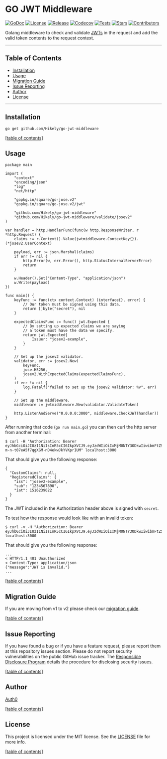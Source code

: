 # GO JWT Middleware

[![GoDoc](https://pkg.go.dev/badge/github.com/auth0/go-jwt-middleware.svg)](https://pkg.go.dev/github.com/auth0/go-jwt-middleware)
[![License](https://img.shields.io/github/license/auth0/go-jwt-middleware.svg)](https://github.com/auth0/go-jwt-middleware/blob/master/LICENSE)
[![Release](https://img.shields.io/github/v/release/auth0/go-jwt-middleware)](https://github.com/auth0/go-jwt-middleware/releases/latest)
[![Codecov](https://codecov.io/gh/auth0/go-jwt-middleware/branch/master/graph/badge.svg?token=fs2WrOXe9H)](https://codecov.io/gh/auth0/go-jwt-middleware)
[![Tests](https://github.com/auth0/go-jwt-middleware/actions/workflows/test.yaml/badge.svg)](https://github.com/auth0/go-jwt-middleware/actions/workflows/test.yaml?query=branch%3Amaster)
[![Stars](https://img.shields.io/github/stars/auth0/go-jwt-middleware.svg)](https://github.com/auth0/go-jwt-middleware/stargazers)
[![Contributors](https://img.shields.io/github/contributors/auth0/go-jwt-middleware)](https://github.com/auth0/go-jwt-middleware/graphs/contributors)

Golang middleware to check and validate [JWTs](jwt.io) in the request and add the valid token contents to the request 
context.

-------------------------------------

## Table of Contents

- [Installation](#installation)
- [Usage](#usage)
- [Migration Guide](#migration-guide)
- [Issue Reporting](#issue-reporting)
- [Author](#author)
- [License](#license)

-------------------------------------

## Installation

```shell
go get github.com/Hikely/go-jwt-middleware
```

[[table of contents]](#table-of-contents)

## Usage

```golang
package main

import (
	"context"
	"encoding/json"
	"log"
	"net/http"

	"gopkg.in/square/go-jose.v2"
	"gopkg.in/square/go-jose.v2/jwt"

	"github.com/Hikely/go-jwt-middleware"
	"github.com/Hikely/go-jwt-middleware/validate/josev2"
)

var handler = http.HandlerFunc(func(w http.ResponseWriter, r *http.Request) {
	claims := r.Context().Value(jwtmiddleware.ContextKey{}).(*josev2.UserContext)

	payload, err := json.Marshal(claims)
	if err != nil {
		http.Error(w, err.Error(), http.StatusInternalServerError)
		return
	}

	w.Header().Set("Content-Type", "application/json")
	w.Write(payload)
})

func main() {
	keyFunc := func(ctx context.Context) (interface{}, error) {
		// Our token must be signed using this data.
		return []byte("secret"), nil
	}

	expectedClaimsFunc := func() jwt.Expected {
		// By setting up expected claims we are saying
		// a token must have the data we specify.
		return jwt.Expected{
			Issuer: "josev2-example",
		}
	}

	// Set up the josev2 validator.
	validator, err := josev2.New(
		keyFunc,
		jose.HS256,
		josev2.WithExpectedClaims(expectedClaimsFunc),
	)
	if err != nil {
		log.Fatalf("failed to set up the josev2 validator: %v", err)
	}

	// Set up the middleware.
	middleware := jwtmiddleware.New(validator.ValidateToken)

	http.ListenAndServe("0.0.0.0:3000", middleware.CheckJWT(handler))
}
```

After running that code (`go run main.go`) you can then curl the http server from another terminal:

```
$ curl -H "Authorization: Bearer eyJhbGciOiJIUzI1NiIsInR5cCI6IkpXVCJ9.eyJzdWIiOiIxMjM0NTY3ODkwIiwibmFtZSI6IkpvaG4gRG9lIiwiaWF0IjoxNTE2MjM5MDIyLCJpc3MiOiJqb3NldjItZXhhbXBsZSJ9.e0lGglk9-m-n-t07eA5f7qgXGM-nD4ekwJkYVKprIUM" localhost:3000
```

That should give you the following response:

```
{
  "CustomClaims": null,
  "RegisteredClaims": {
    "iss": "josev2-example",
    "sub": "1234567890",
    "iat": 1516239022
  }
}
```

The JWT included in the Authorization header above is signed with `secret`.

To test how the response would look like with an invalid token:

```
$ curl -v -H "Authorization: Bearer eyJhbGciOiJIUzI1NiIsInR5cCI6IkpXVCJ9.eyJzdWIiOiIxMjM0NTY3ODkwIiwibmFtZSI6IkpvaG4gRG9lIiwiaWF0IjoxNTE2MjM5MDIyfQ.yiDw9IDNCa1WXCoDfPR_g356vSsHBEerqh9IvnD49QE" localhost:3000
```

That should give you the following response:

```
...
< HTTP/1.1 401 Unauthorized
< Content-Type: application/json
{"message":"JWT is invalid."}
...
```

[[table of contents]](#table-of-contents)

## Migration Guide

If you are moving from v1 to v2 please check our [migration guide](MIGRATION_GUIDE.md).

[[table of contents]](#table-of-contents)

## Issue Reporting

If you have found a bug or if you have a feature request, please report them at this repository issues section. Please do not report security vulnerabilities on the public GitHub issue tracker. The [Responsible Disclosure Program](https://auth0.com/whitehat) details the procedure for disclosing security issues.

[[table of contents]](#table-of-contents)

## Author

[Auth0](https://auth0.com/)

[[table of contents]](#table-of-contents)

## License

This project is licensed under the MIT license. See the [LICENSE](LICENSE) file for more info.

[[table of contents]](#table-of-contents)
